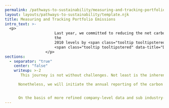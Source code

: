 ```yaml
---
permalink: /pathways-to-sustainability/measuring-and-tracking-portfolio-emissions.html
layout: layouts/pathways-to-sustainability/template.njk
title: Measuring and Tracking Portfolio Emissions
intro_text: >-
  <p>
                      Last year, we committed to reducing the net carbon emissions attributable to our portfolio to half
                      the
                      2010 levels by <span class="tooltip tooltipstered" data-title="The target has been established in reference to the latest scientific assessments (AR5) published by the Intergovernmental Panel on Climate Change (IPCC).">2030</span>. We also signalled our ambitions for net zero carbon emissions by
                      <span class="tooltip tooltipstered" data-title="Due to differences in the calendar year and our financial year, calendar year emissions data and targets are reported in the subsequent financial year.">2050</span>.
                  </p>
sections:
  - separator: "true"
    center: "false"
    writeup: >-2
       This journey is not without challenges. Not least is the inherent limitations of data availability, timeliness and consistency. The latest datasets for some portfolio companies date back to pre-COVID times. This challenge is even more pronounced as we look back to 2010, and as we look ahead to estimate the size of our ambition by 2030.

      Nonetheless, we will initiate the annual reporting of the carbon emissions of our equities portfolio. In September 2020, Temasek became a supporter of the recommendations of the Task Force on Climate-related Financial Disclosures, as part of our journey.


      On the basis of more refined company-level data and sub industry-level proxies, we have updated our estimates of the carbon emission attributable to our portfolio in the financial year ended 31 March 2011, as shown in the chart below.
---
```

